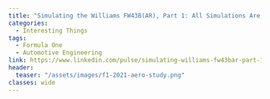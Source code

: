```yaml
---
title: "Simulating the Williams FW43B(AR), Part 1: All Simulations Are Wrong"
categories:
  - Interesting Things
tags:
  - Formula One
  - Automotive Engineering
link: https://www.linkedin.com/pulse/simulating-williams-fw43bar-part-1-all-simulations-wrong-david-penner/
header:
  teaser: "/assets/images/f1-2021-aero-study.png"
classes: wide
---
```

